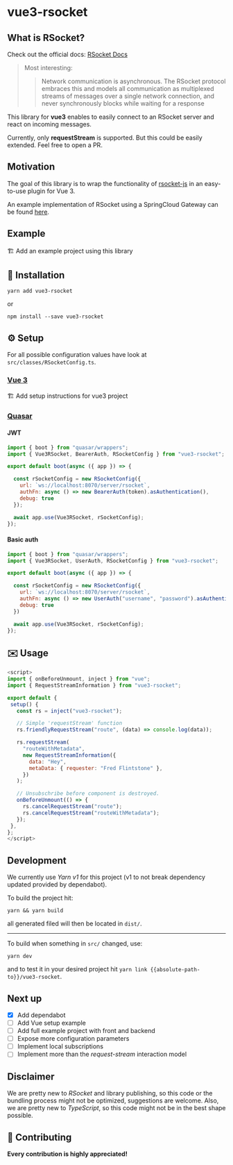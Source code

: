 # vue3-rsocket

## What is RSocket?

Check out the official docs: [RSocket Docs](https://rsocket.io/docs/)

> Most interesting:
>>Network communication is asynchronous. The RSocket protocol embraces
>>this and models all communication as multiplexed streams of messages
>>over a single network connection, and never synchronously blocks while
>>waiting for a response

This library for **vue3** enables to easily connect to an RSocket server and react on incoming messages.

Currently, only **requestStream** is supported. But this could be easily extended. Feel free to open a PR.

## Motivation

The goal of this library is to wrap the functionality of [rsocket-js](https://github.com/rsocket/rsocket-js)
in an easy-to-use plugin for Vue 3.

An example implementation of RSocket using a SpringCloud Gateway can be found
[here](https://github.com/nexiles/spring-cloud-gateway-rsocket-websocket).

## Example

:building_construction: Add an example project using this library

## :floppy_disk: Installation

```shell
yarn add vue3-rsocket
```
or
```shell
npm install --save vue3-rsocket
```

## :gear: Setup

For all possible configuration values have look at `src/classes/RSocketConfig.ts`.

### [Vue 3]((https://v3.vuejs.org/))

:building_construction: Add setup instructions for vue3 project

### [Quasar](https://quasar.dev/)

#### JWT

```javascript
import { boot } from "quasar/wrappers";
import { Vue3RSocket, BearerAuth, RSocketConfig } from "vue3-rsocket";

export default boot(async ({ app }) => {

  const rSocketConfig = new RSocketConfig({
    url: `ws://localhost:8070/server/rsocket`,
    authFn: async () => new BearerAuth(token).asAuthentication(),
    debug: true
  });

  await app.use(Vue3RSocket, rSocketConfig);
});
```

#### Basic auth

```javascript
import { boot } from "quasar/wrappers";
import { Vue3RSocket, UserAuth, RSocketConfig } from "vue3-rsocket";

export default boot(async ({ app }) => {

  const rSocketConfig = new RSocketConfig({
    url: `ws://localhost:8070/server/rsocket`,
    authFn: async () => new UserAuth("username", "password").asAuthentication(),
    debug: true
  })

  await app.use(Vue3RSocket, rSocketConfig);
});
```

## :envelope: Usage

 ```javascript
<script>
import { onBeforeUnmount, inject } from "vue";
import { RequestStreamInformation } from "vue3-rsocket";

export default {
  setup() {
    const rs = inject("vue3-rsocket");

    // Simple 'requestStream' function
    rs.friendlyRequestStream("route", (data) => console.log(data));

    rs.requestStream(
      "routeWithMetadata",
      new RequestStreamInformation({
        data: "Hey",
        metaData: { requester: "Fred Flintstone" },
      })
    );

    // Unsubschribe before component is destroyed.
    onBeforeUnmount(() => {
      rs.cancelRequestStream("route");
      rs.cancelRequestStream("routeWithMetadata");
    });
  },
};
</script>
```

## Development

We currently use *Yarn v1* for this project (v1 to not break dependency updated provided by dependabot).

To build the project hit:

```shell
yarn && yarn build
```

all generated filed will then be located in `dist/`.

---

To build when something in `src/` changed, use:

```shell
yarn dev
```

and to test it in your desired project hit `yarn link {{absolute-path-to}}/vue3-rsocket`.

## Next up

- [x] Add dependabot
- [ ] Add Vue setup example
- [ ] Add full example project with front and backend
- [ ] Expose more configuration parameters
- [ ] Implement local subscriptions
- [ ] Implement more than the *request-stream* interaction model

## Disclaimer

We are pretty new to *RSocket* and library publishing, so this code or the bundling process might not be optimized,
suggestions are welcome. Also, we are pretty new to *TypeScript*, so this code might not be in the best shape possible.

## :handshake: Contributing

**Every contribution is highly appreciated!**
